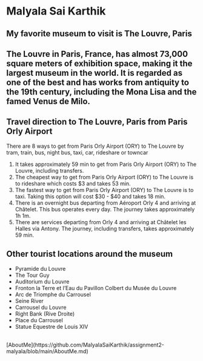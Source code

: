 # Malyala Sai Karthik
## My favorite museum to visit is The Louvre, Paris
The Louvre in Paris, France, has almost **73,000 square meters** of exhibition space, making it the **largest museum in the world**. It is regarded as one of the best and has works from **antiquity to the 19th century**, including the Mona Lisa and the famed Venus de Milo.
---
## Travel direction to The Louvre, Paris from Paris Orly Airport
There are 8 ways to get from Paris Orly Airport (ORY) to The Louvre by tram, train, bus, night bus, taxi, car, rideshare or towncar
1. It takes approximately 59 min to get from Paris Orly Airport (ORY) to The Louvre, including transfers.
2. The cheapest way to get from Paris Orly Airport (ORY) to The Louvre is to rideshare which costs $3 and takes 53 min.
3. The fastest way to get from Paris Orly Airport (ORY) to The Louvre is to taxi. Taking this option will cost $30 - $40 and takes 18 min.
4. There is an overnight bus departing from Aéroport Orly 4 and arriving at Châtelet. This bus operates every day. The journey takes approximately 1h 1m.
5. There are services departing from Orly 4 and arriving at Châtelet les Halles via Antony. The journey, including transfers, takes approximately 59 min.
## Other tourist locations around the museum
* Pyramide du Louvre
* The Tour Guy
* Auditorium du Louvre
* Fronton la Terre et l’Eau du Pavillon Colbert du Musée du Louvre
* Arc de Triomphe du Carrousel
* Seine River
* Carrousel du Louvre
* Right Bank (Rive Droite)
* Place du Carrousel
* Statue Equestre de Louis XIV
<br/>
[AboutMe](https://github.com/MalyalaSaiKarthik/assignment2-malyala/blob/main/AboutMe.md)